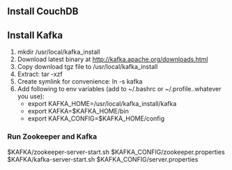 ## Install CouchDB ##

## Install Kafka ##

1) mkdir /usr/local/kafka_install
2) Download latest binary at http://kafka.apache.org/downloads.html
3) Copy download tgz file to /usr/local/kafka_install
4) Extract: tar -xzf <kafka-binary-tgz>
5) Create symlink for convenience: ln -s <extracted-kafka-bin-dir> kafka
6) Add following to env variables (add to ~/.bashrc or ~/.profile..whatever you use):
   - export KAFKA_HOME=/usr/local/kafka_install/kafka
   - export KAFKA=$KAFKA_HOME/bin
   - export KAFKA_CONFIG=$KAFKA_HOME/config

### Run Zookeeper and Kafka ###

$KAFKA/zookeeper-server-start.sh $KAFKA_CONFIG/zookeeper.properties
$KAFKA/kafka-server-start.sh $KAFKA_CONFIG/server.properties

